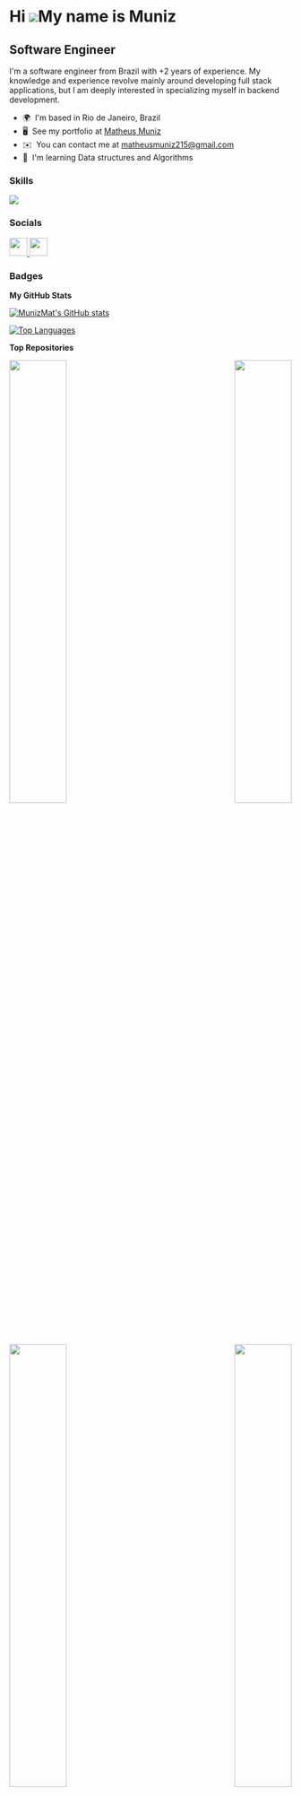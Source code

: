Hi ![](https://user-images.githubusercontent.com/18350557/176309783-0785949b-9127-417c-8b55-ab5a4333674e.gif)My name is Muniz
=============================================================================================================================

Software Engineer
-----------------

I'm a software engineer from Brazil with +2 years of experience. My knowledge and experience revolve mainly around developing full stack applications, but I am deeply interested in specializing myself in backend development.

* 🌍  I'm based in Rio de Janeiro, Brazil
* 🖥️  See my portfolio at [Matheus Muniz](http://matheusmuniz.dev.br)
* ✉️  You can contact me at [matheusmuniz215@gmail.com](mailto:matheusmuniz215@gmail.com)
* 🧠  I'm learning Data structures and Algorithms

### Skills
<p align="left">
  <a href="https://skillicons.dev">
    <img src="https://skillicons.dev/icons?i=java,spring,hibernate,gradle,maven,aws,ts,nodejs,graphql,postgresql,mysql,docker,mongodb,bash,dynamodb,githubactions,nextjs,react" />
  </a>
</p>


### Socials

<p align="left"> <a href="https://www.github.com/MunizMat" target="_blank" rel="noreferrer"> <picture> <source media="(prefers-color-scheme: dark)" srcset="https://raw.githubusercontent.com/danielcranney/readme-generator/main/public/icons/socials/github-dark.svg" /> <source media="(prefers-color-scheme: light)" srcset="https://raw.githubusercontent.com/danielcranney/readme-generator/main/public/icons/socials/github.svg" /> <img src="https://raw.githubusercontent.com/danielcranney/readme-generator/main/public/icons/socials/github.svg" width="32" height="32" /> </picture> </a> <a href="https://www.linkedin.com/in/matheusfolymuniz" target="_blank" rel="noreferrer"> <picture> <source media="(prefers-color-scheme: dark)" srcset="https://raw.githubusercontent.com/danielcranney/readme-generator/main/public/icons/socials/linkedin-dark.svg" /> <source media="(prefers-color-scheme: light)" srcset="https://raw.githubusercontent.com/danielcranney/readme-generator/main/public/icons/socials/linkedin.svg" /> <img src="https://raw.githubusercontent.com/danielcranney/readme-generator/main/public/icons/socials/linkedin.svg" width="32" height="32" /> </picture> </a></p>

### Badges

<b>My GitHub Stats</b>

<a href="http://www.github.com/MunizMat"><img src="https://github-readme-stats.vercel.app/api?username=MunizMat&show_icons=true&hide=&count_private=true&title_color=0891b2&text_color=ffffff&icon_color=0891b2&bg_color=1c1917&hide_border=true&show_icons=true" alt="MunizMat's GitHub stats" /></a>

<a href="https://github.com/MunizMat" align="left"><img src="https://github-readme-stats.vercel.app/api/top-langs/?username=MunizMat&langs_count=10&title_color=0891b2&text_color=ffffff&icon_color=0891b2&bg_color=1c1917&hide_border=true&locale=en&custom_title=Top%20%Languages" alt="Top Languages" /></a>

<b>Top Repositories</b>

<div width="100%" align="center"><a href="https://github.com/MunizMat/backend-challenges" align="left"><img align="left" width="45%" src="https://github-readme-stats.vercel.app/api/pin/?username=MunizMat&repo=backend-challenges&title_color=0891b2&text_color=ffffff&icon_color=0891b2&bg_color=1c1917&hide_border=true&locale=en" /></a><a href="https://github.com/MunizMat/ResumeRefine" align="right"><img align="right" width="45%" src="https://github-readme-stats.vercel.app/api/pin/?username=MunizMat&repo=ResumeRefine&title_color=0891b2&text_color=ffffff&icon_color=0891b2&bg_color=1c1917&hide_border=true&locale=en" /></a></div><br /><br /><br /><br /><br /><br /><br />


<div width="100%" align="center"><a href="https://github.com/MunizMat/ForexPro" align="left"><img align="left" width="45%" src="https://github-readme-stats.vercel.app/api/pin/?username=MunizMat&repo=ForexPro&title_color=0891b2&text_color=ffffff&icon_color=0891b2&bg_color=1c1917&hide_border=true&locale=en" /></a><a href="https://github.com/MunizMat/tech-memo" align="right"><img align="right" width="45%" src="https://github-readme-stats.vercel.app/api/pin/?username=MunizMat&repo=tech-memo&title_color=0891b2&text_color=ffffff&icon_color=0891b2&bg_color=1c1917&hide_border=true&locale=en" /></a></div>
